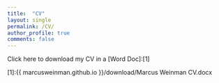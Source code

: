 ```yaml
---
title:  "CV"
layout: single
permalink: /CV/
author_profile: true
comments: false
---
```


Click here to download my CV in a [Word Doc]:[1]

[1]:{{ marcusweinman.github.io }}/download/Marcus Weinman CV.docx